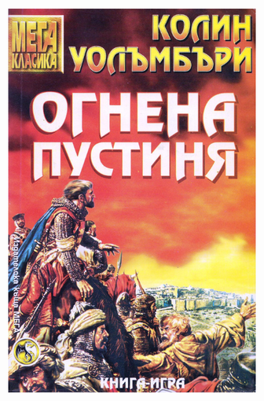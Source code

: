 [![Огнена Пустиня][1]][2]

[1]:  ./images/front-cover.jpg
[2]:  https://boyantodorov.github.io/Ognena-Pustinya/intro

